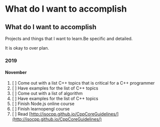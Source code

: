 # What do I want to accomplish

## What do I want to accomplish

Projects and things that I want to learn.Be specific and detailed. 

It is okay to over plan. 

### 2019

#### November

1. [ ] Come out with a list C++ topics that is critical for a C++ programmer
2. [ ] Have examples for the list of C++ topics
3. [ ] Come out with a list of algorithm  
4. [ ] Have examples for the list of C++ topics
5. [ ] Finish Node.js online course
6. [ ] Finish learnopengl course
7. [ ] Read [http://isocpp.github.io/CppCoreGuidelines/](http://isocpp.github.io/CppCoreGuidelines/)

